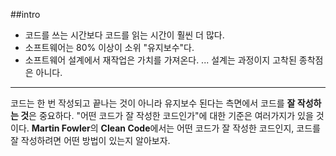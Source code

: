 ##intro

- 코드를 쓰는 시간보다 코드를 읽는 시간이 훨씬 더 많다.
- 소프트웨어는 80% 이상이 소위 "유지보수"다.
- 소프트웨어 설계에서 재작업은 가치를 가져온다. ... 설계는 과정이지 고착된 종착점은 아니다.
---
코드는 한 번 작성되고 끝나는 것이 아니라 유지보수 된다는 측면에서 코드를 **잘 작성하는 것**은 중요하다. "어떤 코드가 잘 작성한 코드인가"에 대한 기준은 여러가지가 있을 것이다. **Martin Fowler**의 **Clean Code**에서는 어떤 코드가 잘 작성한 코드인지, 코드를 잘 작성하려면 어떤 방법이 있는지 알아보자.    